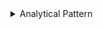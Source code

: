 <details>
<summary> Analytical Pattern </summary>

1. Growth Accounting
    - How FB tracks inflow and outflow of active and inactive users (any state change tracking) 
2. Survival Analysis 
    - Of all users that signed up today, what % are still active in 30 days, 60 days, 90 days (Retention Number)

--- move to leadership ----
- Think of High level abstract layer - SQL will write itself - beyond the language it is written in - Repeatable analyses is your best friend

- mckinsey refit framework 
- dashboard for DBT at zoom - think about the abstraction 
- SQL might be different in future 
- Streamline your impact - cake making takes time  - you do everything from scratch or you buy some pre-made things and assemble it 
- allow you to play with bigger legos - not have to play with two blocks 
--------------------------



<details>
<summary> Aggregation-based patterns  </summary>

- The most common type of analysis
- You will mostly use `group by` with `Sum, avg, percentile, count, may be array_agg` 
- bring in different dimensions like gender 
1.  Trend Analysis 
    - wow(week on week) change of dimension is a + 1million but it should give you that +1.5mil in US but -0.5 mil in India, can be different overall
2. Root Cause Analysis (WHY)
    - line chart we have a dip and the reason for the dip is e.g. of spike during chinese new year for the airline 
3. Composition
    - to know we have this many users in US, China
4. Always have upstream data aggregated at daily level, that is aggregated along user_id 
    - Good for experimentation - group users and then easily add dimension to the metrics
5. IMP - when doing agg, you shouldn't be going back to fact data because fact data should be aggregated along the dimension like user_id, device_id. Dimensions will not be 1:1 
6. If you join fact data with all the dimensions then do aggregate it will gnarly 

#### Gotchas 
1. Careful about what all dimensions you bring in aggregation - will get you back to daily data 
2. Grain you are working with, gender is cool only two -three, country only one person follows me if he leaves 100% drop so lookout at numbers as well when dealing with %
3. Long time frame analysis (>90 days) lower the cardinality, look at per week or year may be not per day, to avoid lot of rows. 90 days - countries 200 = 1800 rows if you have any high cardinality dimension then it will increase.
</details>

<details>
<summary> Cumulation based patterns </summary>
    
- based on cumultaive table design
- care a lot about shift of state between today and yesterday 
- FUll outer join (you need to keep track when there is no data) here no data is data, we want to keep track of it. In aggregation we don't care about no data

1. State Change Tracking
- opposite of SCD 
- instead of keeping all values of a dimension, it just keep the changed value, like a change log 

    - Growth Accounting 
        - New (didn't exist yest, active today)
        - Retained (active yest, active today)
        - Churned (active yest, inactive today)
        - Resurrected (active today, inactive yest)
        - Stale (inactive yes, inactive today)
        - deleted (don't exist today but were active/inactive yest) 

2. Retention(J curves)

</details>

<details>
<summary> Window Based patterns </summary>


</details>

<details>
<summary> Enrichment Based patterns </summary>
We are already have all the columns we need to we will skip this one, we are assuming to be in the master layer.

</details>
</details>